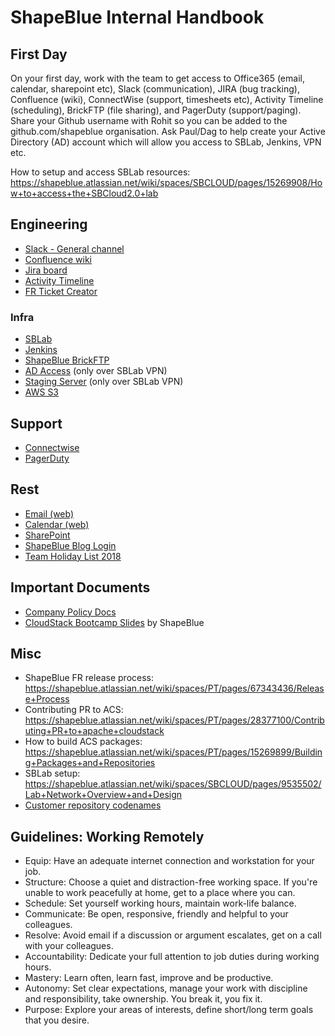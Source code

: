 # ShapeBlue Internal Handbook

## First Day

On your first day, work with the team to get access to Office365 (email,
calendar, sharepoint etc), Slack (communication), JIRA (bug tracking),
Confluence (wiki), ConnectWise (support, timesheets etc), Activity Timeline
(scheduling), BrickFTP (file sharing), and PagerDuty (support/paging). Share
your Github username with Rohit so you can be added to the github.com/shapeblue
organisation. Ask Paul/Dag to help create your Active Directory (AD) account
which will allow you access to SBLab, Jenkins, VPN etc.

How to setup and access SBLab resources:
https://shapeblue.atlassian.net/wiki/spaces/SBCLOUD/pages/15269908/How+to+access+the+SBCloud2.0+lab

## Engineering

- [Slack - General channel](https://shapeblue.slack.com/messages/C0D28VB5J/)
- [Confluence wiki](https://shapeblue.atlassian.net/wiki)
- [Jira board](https://shapeblue.atlassian.net/secure/RapidBoard.jspa?rapidView=34)
- [Activity Timeline](https://shapeblue.activitytimeline.com/dashboard/index)
- [FR Ticket Creator](https://shapeblue.atlassian.net/wiki/spaces/INT/pages/67671214/New+Feature+Request+Ticket+Creator)

### Infra

- [SBLab](https://lab.shapeblue.com/client/)
- [Jenkins](https://jenkins.shapeblue.com/)
- [ShapeBlue BrickFTP](https://shapeblue.brickftp.com/)
- [AD Access](http://10.2.0.19:8888/showLogin.cc) (only over SBLab VPN)
- [Staging Server](http://staging.yadav.xyz/) (only over SBLab VPN)
- [AWS S3](https://console.aws.amazon.com/s3/home?region=us-east-1)

## Support

- [Connectwise](https://eu.myconnectwise.net/)
- [PagerDuty](https://shapeblue.pagerduty.com/schedules)

## Rest

- [Email (web)](https://outlook.office.com/owa/?realm=shapeblue.com)
- [Calendar (web)](https://outlook.office.com/owa/?realm=shapeblue.com&path=/calendar/view/Week)
- [SharePoint](https://shapeblue.sharepoint.com)
- [ShapeBlue Blog Login](https://www.shapeblue.com/wpssadmin/)
- [Team Holiday List 2018](https://shapeblue.sharepoint.com/:x:/r/_layouts/15/Doc.aspx?sourcedoc=%7B00932368-56FB-4034-9F02-E761E31E7CBA%7D&file=Holiday%20calendar%202018.xls&action=default&mobileredirect=true)

## Important Documents

- [Company Policy Docs](https://shapeblue.sharepoint.com/Shared%20Documents/Consultant%20Info/Company%20Polices)
- [CloudStack Bootcamp Slides](https://shapeblue.sharepoint.com/Shared%20Documents/Forms/AllItems.aspx?csf=1&e=tJdS1J&RootFolder=%2fShared%20Documents%2fTraining%2fBootcamps%2f2%20Day%20CloudStack%204%2e11%20Bootcamp&FolderCTID=0x012000885A31BE067616469D0B0A86CACD589D) by ShapeBlue

## Misc

- ShapeBlue FR release process: https://shapeblue.atlassian.net/wiki/spaces/PT/pages/67343436/Release+Process
- Contributing PR to ACS: https://shapeblue.atlassian.net/wiki/spaces/PT/pages/28377100/Contributing+PR+to+apache+cloudstack
- How to build ACS packages: https://shapeblue.atlassian.net/wiki/spaces/PT/pages/15269899/Building+Packages+and+Repositories
- SBLab setup: https://shapeblue.atlassian.net/wiki/spaces/SBCLOUD/pages/9535502/Lab+Network+Overview+and+Design
- [Customer repository codenames](https://shapeblue.atlassian.net/wiki/spaces/PT/pages/65737759/packages.shapeblue.com+uploads+project+names)

## Guidelines: Working Remotely

- Equip: Have an adequate internet connection and workstation for your job.
- Structure: Choose a quiet and distraction-free working space. If you're unable
  to work peacefully at home, get to a place where you can.
- Schedule: Set yourself working hours, maintain work-life balance.
- Communicate: Be open, responsive, friendly and helpful to your colleagues.
- Resolve: Avoid email if a discussion or argument escalates, get on a call with
  your colleagues.
- Accountability: Dedicate your full attention to job duties during working
  hours.
- Mastery: Learn often, learn fast, improve and be productive.
- Autonomy: Set clear expectations, manage your work with discipline and
  responsibility, take ownership. You break it, you fix it.
- Purpose: Explore your areas of interests, define short/long term goals that
  you desire.

